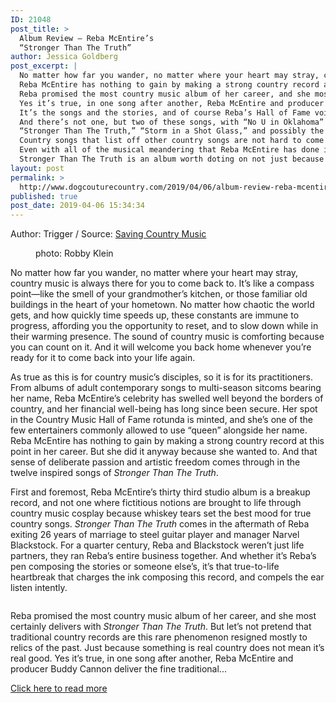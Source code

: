 ```yaml
---
ID: 21048
post_title: >
  Album Review – Reba McEntire’s
  “Stronger Than The Truth”
author: Jessica Goldberg
post_excerpt: |
  No matter how far you wander, no matter where your heart may stray, country music is always there for you to come back to.
  Reba McEntire has nothing to gain by making a strong country record at this point in her career.
  Reba promised the most country music album of her career, and she most certainly delivers with Stronger Than The Truth.
  Yes it’s true, in one song after another, Reba McEntire and producer Buddy Cannon deliver the fine traditional country goods on Stronger Than The Truth, and maybe this is extra special coming from someone with the weight behind their name such as Reba McEntire.
  It’s the songs and the stories, and of course Reba’s Hall of Fame voice.
  And there’s not one, but two of these songs, with “No U in Oklahoma” co-written by Reba herself constituting maybe one of the best original Western Swing songs to be released in recent memory.
  “Stronger Than The Truth,” “Storm in a Shot Glass,” and possibly the album’s preeminent track, “Tammy Wynette Kind of Pain” feel like an unredacted encapsulation of Reba McEntire’s last few years, presented with incredible honesty, even if they come from the pen of others.
  Country songs that list off other country songs are not hard to come by.
  Even with all of the musical meandering that Reba McEntire has done in her career, there’s still something immediately familiar and comforting about hearing her voice.
  Stronger Than The Truth is an album worth doting on not just because it might be Reba McEntire’s most country record to date, but because it very well may be one of her best.
layout: post
permalink: >
  http://www.dogcouturecountry.com/2019/04/06/album-review-reba-mcentires-stronger-than-the-truth/
published: true
post_date: 2019-04-06 15:34:34
---
```

<p class="article-info-author-source"> <span>Author: Trigger</span>&nbsp;/&nbsp;<span>Source: <a href="https://www.savingcountrymusic.com/album-review-reba-mcentires-stronger-than-the-truth/" target="_blank">Saving Country Music</a></span> </p> <figure><a href="https://www.savingcountrymusic.com/album-review-reba-mcentires-stronger-than-the-truth/reba-mcentire-5/"><img alt="" data-wp-pid="120256" sizes="(max-width: 630px) 100vw, 630px" src="https://www.savingcountrymusic.com/wp-content/uploads/2019/04/reba-mcentire.jpg" srcset="https://www.savingcountrymusic.com/wp-content/uploads/2019/04/reba-mcentire.jpg 630w, https://www.savingcountrymusic.com/wp-content/uploads/2019/04/reba-mcentire-300x185.jpg 300w"></a>
<figcaption>photo: Robby Klein</figcaption>
</figure>
<p>No matter how far you wander, no matter where your heart may stray, country music is always there for you to come back to. It’s like a compass point—like the smell of your grandmother’s kitchen, or those familiar old buildings in the heart of your hometown. No matter how chaotic the world gets, and how quickly time speeds up, these constants are immune to progress, affording you the opportunity to reset, and to slow down while in their warming presence. The sound of country music is comforting because you can count on it. And it will welcome you back home whenever you’re ready for it to come back into your life again.</p>
<p>As true as this is for country music’s disciples, so it is for its practitioners. From albums of adult contemporary songs to multi-season sitcoms bearing her name, Reba McEntire’s celebrity has swelled well beyond the borders of country, and her financial well-being has long since been secure. Her spot in the Country Music Hall of Fame rotunda is minted, and she’s one of the few entertainers commonly allowed to use “queen” alongside her name. Reba McEntire has nothing to gain by making a strong country record at this point in her career. But she did it anyway because she wanted to. And that sense of deliberate passion and artistic freedom comes through in the twelve inspired songs of <em>Stronger Than The Truth</em>.</p>
<p>First and foremost, Reba McEntire’s thirty third studio album is a breakup record, and not one where fictitious notions are brought to life through country music cosplay because whiskey tears set the best mood for true country songs. <em>Stronger Than The Truth</em> comes in the aftermath of Reba exiting 26 years of marriage to steel guitar player and manager Narvel Blackstock. For a quarter century, Reba and Blackstock weren’t just life partners, they ran Reba’s entire business together. And whether it’s Reba’s pen composing the stories or someone else’s, it’s that true-to-life heartbreak that charges the ink composing this record, and compels the ear listen intently.</p>
<figure><a href="https://www.savingcountrymusic.com/album-review-reba-mcentires-stronger-than-the-truth/reba-mcentire-stronger-than-the-truth-2/"><img alt="" data-wp-pid="120257" sizes="(max-width: 280px) 100vw, 280px" src="https://www.savingcountrymusic.com/wp-content/uploads/2019/04/reba-mcentire-stronger-than-the-truth.jpg" srcset="https://www.savingcountrymusic.com/wp-content/uploads/2019/04/reba-mcentire-stronger-than-the-truth.jpg 280w, https://www.savingcountrymusic.com/wp-content/uploads/2019/04/reba-mcentire-stronger-than-the-truth-150x150.jpg 150w"></a></figure>
<p>Reba promised the most country music album of her career, and she most certainly delivers with <em>Stronger Than The Truth</em>. But let’s not pretend that traditional country records are this rare phenomenon resigned mostly to relics of the past. Just because something is real country does not mean it’s real good. Yes it’s true, in one song after another, Reba McEntire and producer Buddy Cannon deliver the fine traditional...</p> <p class="article-info-more"> <a href="https://www.savingcountrymusic.com/album-review-reba-mcentires-stronger-than-the-truth/" target="_blank">Click here to read more</a> </p>